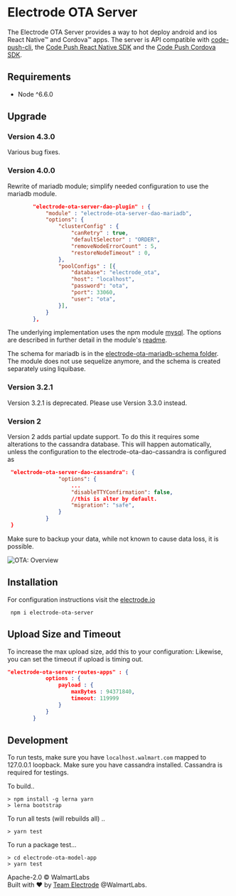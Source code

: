 # Electrode OTA Server

The Electrode OTA Server provides a way to hot deploy android and ios React Native&#8482; and Cordova&#8482; apps. The server
is API compatible with [code-push-cli](https://microsoft.github.io/code-push/docs/cli.html), the
[Code Push React Native SDK](https://microsoft.github.io/code-push/docs/react-native.html) and the [Code Push Cordova SDK](https://microsoft.github.io/code-push/docs/cordova.html).

## Requirements

- Node ^6.6.0

## Upgrade

### Version 4.3.0

Various bug fixes.

### Version 4.0.0

Rewrite of mariadb module; simplify needed configuration to use the mariadb module.

```json
        "electrode-ota-server-dao-plugin" : {
            "module" : "electrode-ota-server-dao-mariadb",
            "options": {
                "clusterConfig" : {
                    "canRetry" : true,
                    "defaultSelector" : "ORDER",
                    "removeNodeErrorCount" : 5,
                    "restoreNodeTimeout" : 0,
                },
                "poolConfigs" : [{
                    "database": "electrode_ota",
                    "host": "localhost",
                    "password": "ota",
                    "port": 33060,
                    "user": "ota",
                }],
            }
        },
```

The underlying implementation uses the npm module [mysql](https://www.npmjs.com/package/mysql). The options are described in further detail in the module's [readme](./electrode-ota-server-dao-mariadb/README.md).

The schema for mariadb is in the [electrode-ota-mariadb-schema folder](./electrode-ota-mariadb-schema/README.md). The module does not use sequelize anymore, and the schema is created separately using liquibase.

### Version 3.2.1

Version 3.2.1 is deprecated. Please use Version 3.3.0 instead.

### Version 2

Version 2 adds partial update support. To do this it requires some alterations to the cassandra database. This
will happen automatically, unless the configuration to the electrode-ota-dao-cassandra is configured as

```json
 "electrode-ota-server-dao-cassandra": {
                "options": {
                    ...
                    "disableTTYConfirmation": false,
                    //this is alter by default.
                    "migration": "safe",
                }
            }
 }
```

Make sure to backup your data, while not known to cause data loss, it is possible.

![OTA: Overview](./docs/img/OV1.png)

## Installation

For configuration instructions visit the [electrode.io](http://www.electrode.io/docs/electrode_react_native_over_the_air_electron.html)

```
 npm i electrode-ota-server
```

## Upload Size and Timeout

To increase the max upload size, add this to your configuration:
Likewise, you can set the timeout if upload is timing out.

```json
"electrode-ota-server-routes-apps" : {
            options : {
                payload : {
                    maxBytes : 94371840,
                    timeout: 119999
                }
            }
        }
```

## Development

To run tests, make sure you have `localhost.walmart.com` mapped to 127.0.0.1 loopback.
Make sure you have cassandra installed. Cassandra is required for testings.

To build..

```
> npm install -g lerna yarn
> lerna bootstrap
```

To run all tests (will rebuilds all) ..

```
> yarn test
```

To run a package test...

```
> cd electrode-ota-model-app
> yarn test
```

Apache-2.0 © WalmartLabs
<br>
Built with :heart: by [Team Electrode](https://github.com/orgs/electrode-io/people) @WalmartLabs.
